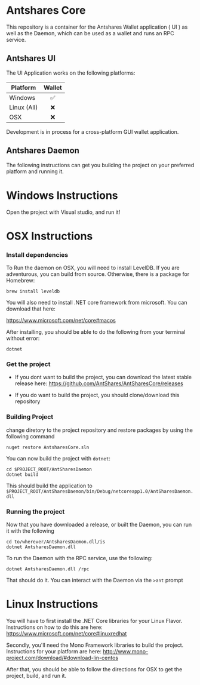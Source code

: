 # Antshares Core

This repository is a container for the Antshares Wallet application ( UI ) as well as the Daemon, which can be used as a wallet and runs an RPC service.

## Antshares UI

The UI Application works on the following platforms:

| Platform      | Wallet         |
| ------------- |:-------------: |
| Windows       | ✅             |
| Linux (All)   | ❌             |
| OSX           | ❌             |

Development is in process for a cross-platform GUI wallet application.

## Antshares Daemon

The following instructions can get you building the project on your preferred platform and running it.


# Windows Instructions

Open the project with Visual studio, and run it!


# OSX Instructions

### Install dependencies
To Run the daemon on OSX, you will need to install LevelDB.  If you are adventurous, you can build from source.  Otherwise, there is a package for Homebrew:

```
brew install leveldb
```

You will also need to install .NET core framework from microsoft.  You can download that here:

https://www.microsoft.com/net/core#macos

After installing, you should be able to do the following from your terminal without error:

```
dotnet
```



### Get the project

- If you dont want to build the project, you can download the latest stable release here: https://github.com/AntShares/AntSharesCore/releases

- If you do want to build the project, you should clone/download this repository


### Building Project

change diretory to the project repository and restore packages by using the following command

```
nuget restore AntsharesCore.sln
```

You can now build the project with `dotnet`:

```
cd $PROJECT_ROOT/AntSharesDaemon
dotnet build
```
This should build the application to `$PROJECT_ROOT/AntSharesDaemon/bin/Debug/netcoreapp1.0/AntSharesDaemon.dll`


### Running the project

Now that you have downloaded a release, or built the Daemon, you can run it with the following

```
cd to/wherever/AntsharesDaemon.dll/is
dotnet AntsharesDaemon.dll
```

To run the Daemon with the RPC service, use the following:
```
dotnet AntsharesDaemon.dll /rpc
```

That should do it.  You can interact with the Daemon via the `>ant` prompt



# Linux Instructions

You will have to first install the .NET Core libraries for your Linux Flavor. Instructions on how to do this are here: https://www.microsoft.com/net/core#linuxredhat

Secondly, you'll need the Mono Framework libraries to build the project.  Instructions for your platform are here: http://www.mono-project.com/download/#download-lin-centos

After that, you should be able to follow the directions for OSX to get the project, build, and run it.

